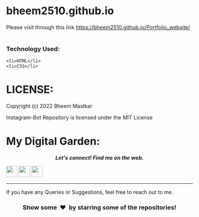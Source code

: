 # bheem2510.github.io

Please visit through this link
https://bheem2510.github.io/Portfolio_website/
<br><br>
### Technology Used:
    <li>HTML</li>
    <li>CSS</li>
    

LICENSE:
==========================
Copyright (c) 2022 Bheem Mastkar

Instagram-Bot Repository is licensed under the MIT License

My Digital Garden:
==========================


 <p align="center">
  <b><i>Let's connect! Find me on the web.</i></b>


[<img height="30" src = "https://img.shields.io/badge/gmail-c14438?&style=for-the-badge&logo=gmail&logoColor=white">][gmail] 
[<img height="30" src="https://img.shields.io/badge/linkedin-blue.svg?&style=for-the-badge&logo=linkedin&logoColor=white" />][LinkedIn]
[<img height="30" src = "https://img.shields.io/badge/Facebook-036be4.svg?&style=for-the-badge&logo=facebook&logoColor=white">][Facebook]
<br />
<hr />

[gmail]: https://gmail.com
[linkedin]: https://www.linkedin.com/in/bheem-mastkar-4510371ba/
[Facebook]: https://www.facebook.com/bheem.mastkar/


If you have any Queries or Suggestions, feel free to reach out to me.

<h3 align="center">Show some &nbsp;❤️&nbsp; by starring some of the repositories!</h3>
